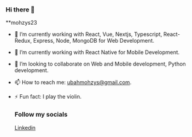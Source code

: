 ### Hi there 👋

**mohzys23


- 🔭 I’m currently working with React, Vue, Nextjs, Typescript, React-Redux, Express, Node, MongoDB for Web Development.
- 🌱 I’m currently working with React Native for Mobile Development.
- 👯 I’m looking to collaborate on Web and Mobile development, Python development.
- 📫 How to reach me: ubahmohzys@gmail.com.
- ⚡ Fun fact: I play the violin.


  ### Follow my socials<br>

  [Linkedin](https://www.linkedin.com/in/moses-ubah-887619109/)
